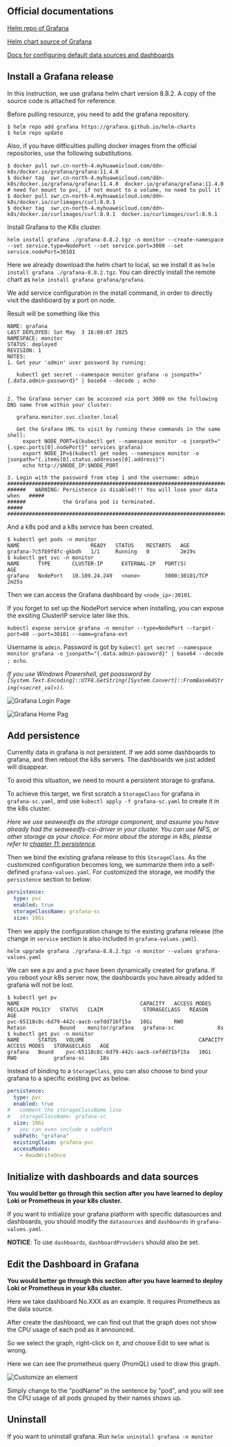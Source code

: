 ## Official documentations

[Helm repo of Grafana](https://artifacthub.io/packages/helm/grafana/grafana)

[Helm chart source of Grafana](https://github.com/grafana/helm-charts/tree/main/charts/grafana)

[Docs for configuring default data sources and dashboards](https://grafana.com/docs/grafana/latest/administration/provisioning/#datasources)

## Install a Grafana release

In this instruction, we use grafana helm chart version 8.8.2. A copy of the source code is attached for reference.

Before pulling resource, you need to add the grafana repository.

```shell
$ helm repo add grafana https://grafana.github.io/helm-charts 
$ helm repo update
```

Also, if you have difficulties pulling docker images from the official repositories, use the following substitutions.

```shell
$ docker pull swr.cn-north-4.myhuaweicloud.com/ddn-k8s/docker.io/grafana/grafana:11.4.0
$ docker tag  swr.cn-north-4.myhuaweicloud.com/ddn-k8s/docker.io/grafana/grafana:11.4.0  docker.io/grafana/grafana:11.4.0
# need for mount to pvc, if not mount to a volume, no need to pull it
$ docker pull swr.cn-north-4.myhuaweicloud.com/ddn-k8s/docker.io/curlimages/curl:8.9.1
$ docker tag  swr.cn-north-4.myhuaweicloud.com/ddn-k8s/docker.io/curlimages/curl:8.9.1  docker.io/curlimages/curl:8.9.1
```

Install Grafana to the K8s cluster.

```shell
helm install grafana ./grafana-8.8.2.tgz -n monitor --create-namespace --set service.type=NodePort --set service.port=3000 --set service.nodePort=30101
```

Here we already download the helm chart to local, so we install it as `helm install grafana ./grafana-8.8.2.tgz`. You can directly install the remote chart as `helm install grafana grafana/grafana`.

We add service configuration in the install command, in order to directly visit the dashboard by a port on node.

Result will be something like this 

```shell
NAME: grafana
LAST DEPLOYED: Sat May  3 16:08:07 2025
NAMESPACE: monitor
STATUS: deployed
REVISION: 1
NOTES:
1. Get your 'admin' user password by running:

   kubectl get secret --namespace monitor grafana -o jsonpath="{.data.admin-password}" | base64 --decode ; echo


2. The Grafana server can be accessed via port 3000 on the following DNS name from within your cluster:

   grafana.monitor.svc.cluster.local

   Get the Grafana URL to visit by running these commands in the same shell:
     export NODE_PORT=$(kubectl get --namespace monitor -o jsonpath="{.spec.ports[0].nodePort}" services grafana)
     export NODE_IP=$(kubectl get nodes --namespace monitor -o jsonpath="{.items[0].status.addresses[0].address}")
     echo http://$NODE_IP:$NODE_PORT

3. Login with the password from step 1 and the username: admin
#################################################################################
######   WARNING: Persistence is disabled!!! You will lose your data when   #####
######            the Grafana pod is terminated.                            #####
#################################################################################
```

And a k8s pod and a k8s service has been created.

```shell
$ kubectl get pods -n monitor
NAME                       READY   STATUS    RESTARTS   AGE
grafana-7c5fb9f8fc-gkbdh   1/1     Running   0          2m19s
$ kubectl get svc -n monitor
NAME      TYPE       CLUSTER-IP      EXTERNAL-IP   PORT(S)          AGE
grafana   NodePort   10.109.24.249   <none>        3000:30101/TCP   2m25s
```

Then we can access the Grafana dashboard by `<node_ip>:30101`.

If you forget to set up the NodePort service when installing, you can expose the exsiting ClusterIP service later like this.

```shell
kubectl expose service grafana -n monitor --type=NodePort --target-port=80 --port=30101 --name=grafana-ext
```

Username is `admin`. Password is got by `kubectl get secret --namespace monitor grafana -o jsonpath="{.data.admin-password}" | base64 --decode ; echo`.

*If you use Windows Powershell, get poassword by `[System.Text.Encoding]::UTF8.GetString([System.Convert]::FromBase64String(<secret_val>))`.*

![Grafana Login Page](https://github.com/user-attachments/assets/d8307bc4-15ef-482a-983b-9b731d84c4e3)

![Grafana Home Pag](https://github.com/user-attachments/assets/c02f3d67-5137-48b5-a6c9-00155a3f3828)

## Add persistence

Currently data in grafana is not persistent. If we add some dashboards to grafana, and then reboot the k8s servers. The dashboards we just added will disappear.

To avoid this situation, we need to mount a persistent storage to grafana.

To achieve this target, we first scratch a `StorageClass` for grafana in `grafana-sc.yaml`, and use `kubectl apply -f grafana-sc.yaml` to create it in the k8s cluster.

*Here we use seaweedfs as the storage component, and assume you have already had the seaweedfs-csi-driver in your cluster. You can use NFS, or other storage as your choice. For more about the storage in k8s, please refer to [chapter 11: persistence](https://github.com/lyudmilalala/k8s_learn/tree/master/chapter_11_persistence).*

Then we bind the existing grafana release to this `StorageClass`. As the customized configuration becomes long, we summarize them into a self-defined `grafana-values.yaml`. For customized the storage, we modify the `persistence` section to below:

```yaml
persistence:
  type: pvc
  enabled: true
  storageClassName: grafana-sc
  size: 10Gi
```

Then we apply the configuration change to the existing grafana release (the change in `service` section is also included in `grafana-values.yaml`).

```shell
helm upgrade grafana ./grafana-8.8.2.tgz -n monitor --values grafana-values.yaml
```

We can see a pv and a pvc have been dynamically created for grafana. If you reboot your k8s server now, the dashboards you have already added to grafana will not be lost.

```shell
$ kubectl get pv
NAME                                       CAPACITY   ACCESS MODES   RECLAIM POLICY   STATUS   CLAIM             STORAGECLASS   REASON   AGE
pvc-65118c8c-6d79-442c-aacb-cefdd71bf15a   10Gi       RWO            Retain           Bound    monitor/grafana   grafana-sc              8s
$ kubectl get pvc -n monitor
NAME      STATUS   VOLUME                                     CAPACITY   ACCESS MODES   STORAGECLASS   AGE
grafana   Bound    pvc-65118c8c-6d79-442c-aacb-cefdd71bf15a   10Gi       RWO            grafana-sc     18s
```

Instead of binding to a `StorageClass`, you can also choose to bind your grafana to a specific existing pvc as below.

```yaml
persistence:
  type: pvc
  enabled: true
#   comment the storageClassName line
#   storageClassName: grafana-sc
  size: 10Gi
#   you can even include a subPath
  subPath: "grafana"
  existingClaim: grafana-pvc
  accessModes:
    - ReadWriteOnce
```

## Initialize with dashboards and data sources

**You would better go through this section after you have learned to deploy Loki or Prometheus in your k8s cluster.**

If you want to initialize your grafana platform with specific datasources and dashboards, you should modify the `datasources` and `dashboards` in `grafana-values.yaml`.

**NOTICE**: To use  `dashboards`,  `dashboardProviders` should also be set.


## Edit the Dashboard in Grafana

**You would better go through this section after you have learned to deploy Loki or Prometheus in your k8s cluster.**

Here we take dashboard No.XXX as an example. It requires Prometheus as the data source. 

After create the dashboard, we can find out that the graph does not show the CPU usage of each pod as it announced. 

So we select the graph, right-click on it, and choose Edit to see what is wrong.

Here we can see the prometheus query (PromQL) used to draw this graph.

![Customize an element](https://github.com/user-attachments/assets/3243dfb8-c10a-4069-9352-cb11041f321c)

Simply change to the "podName" in the sentence by "pod", and you will see the CPU usage of all pods grouped by their names shows up.

## Uninstall

If you want to uninstall grafana. Run `helm uninstall grafana -n monitor`

